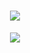 
<!-- 动态打字效果 -->
<h1 align="center">
  <a href="https://www.yao.li/">
    <img src="https://readme-typing-svg.herokuapp.com/?lines=%22Hello%2C%20World!%22;&center=true&size=27">
  </a>
</h1>
<!-- 敲代码的图片 -->

<div align="center" ><img order-radius="100px" src="https://camo.githubusercontent.com/810fafff9494605b8da8804af6bc6a38af0aaaf160ea7898b20583b9441bee76/68747470733a2f2f63646e2e6a7364656c6976722e6e65742f67682f73756e3032323553554e2f70686f746f732f696d616765732f3230323130383330303031393535362e676966"/></div>
<br>
